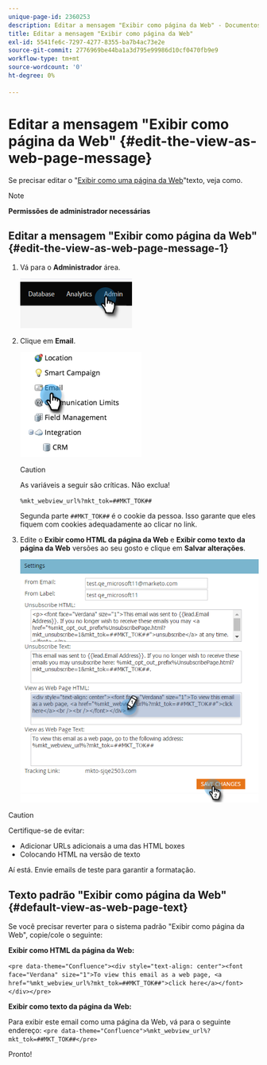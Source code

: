 ```yaml
---
unique-page-id: 2360253
description: Editar a mensagem "Exibir como página da Web" - Documentos do Marketo - Documentação do produto
title: Editar a mensagem "Exibir como página da Web"
exl-id: 5541fe6c-7297-4277-8355-ba7b4ac73e2e
source-git-commit: 2776969be44ba1a3d795e99986d10cf0470fb9e9
workflow-type: tm+mt
source-wordcount: '0'
ht-degree: 0%

---
```


# Editar a mensagem &quot;Exibir como página da Web&quot; {#edit-the-view-as-web-page-message}

Se precisar editar o &quot;[Exibir como uma página da Web](/help/marketo/product-docs/email-marketing/general/functions-in-the-editor/add-a-view-as-web-page-link-to-an-email.md)&quot;texto, veja como.

>[!NOTE]
>
>**Permissões de administrador necessárias**

## Editar a mensagem &quot;Exibir como página da Web&quot; {#edit-the-view-as-web-page-message-1}

1. Vá para o **Administrador** área.

   ![](assets/edit-the-view-as-web-page-message-1.png)

1. Clique em **Email**.

   ![](assets/edit-the-view-as-web-page-message-2.png)

   >[!CAUTION]
   >
   >As variáveis a seguir são críticas. Não exclua!
   >
   >`%mkt_webview_url%?mkt_tok=##MKT_TOK##`
   >
   >Segunda parte `##MKT_TOK##` é o cookie da pessoa. Isso garante que eles fiquem com cookies adequadamente ao clicar no link.

1. Edite o **Exibir como HTML da página da Web** e **Exibir como texto da página da Web** versões ao seu gosto e clique em **Salvar alterações**.

   ![](assets/edit-the-view-as-web-page-message-3.png)

>[!CAUTION]
>
>Certifique-se de evitar:
>
>* Adicionar URLs adicionais a uma das HTML boxes
>* Colocando HTML na versão de texto


Aí está. Envie emails de teste para garantir a formatação.

## Texto padrão &quot;Exibir como página da Web&quot; {#default-view-as-web-page-text}

Se você precisar reverter para o sistema padrão &quot;Exibir como página da Web&quot;, copie/cole o seguinte:

**Exibir como HTML da página da Web:**

`<pre data-theme="Confluence"><div style="text-align: center"><font face="Verdana" size="1">To view this email as a web page, <a href="%mkt_webview_url%?mkt_tok=##MKT_TOK##">click here</a></font></div></pre>`

**Exibir como texto da página da Web:**

Para exibir este email como uma página da Web, vá para o seguinte endereço:
`<pre data-theme="Confluence">%mkt_webview_url%?mkt_tok=##MKT_TOK##</pre>`

Pronto!
